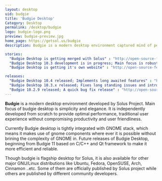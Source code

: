 ```yaml
---
layout: desktop
uid: budgie
title: 'Budgie Desktop'
Category: Desktop
permalink: /desktop/budgie
logo: budgie-logo.png
preview: budgie-preview.jpg
home_page: https://getsol.us/budgie
description: Budgie is a modern desktop environment captured mind of people due to it's elgance, simplicty and productive nature. News and updates on budgie desktop.

stories:
  "Budgie Desktop is getting merged with Solus" : "http://open-source-feed.blogspot.com/2018/05/budgie-desktop-getting-remerged-with.html"
  "Budgie Desktop 10.3 development is in progress; Main focus is robustness" : "http://open-source-feed.blogspot.com/2017/04/budgie-desktop-103-development-is-in.html"
  "Budgie Desktop is getting it's own website" : "http://open-source-feed.blogspot.com/2016/12/budgie-desktop-is-getting-its-own.html"

releases:
  "Budgie Desktop 10.4 released; Implements long awaited features" : "http://open-source-feed.blogspot.com/2017/08/budgie-desktop-104-released-implements.html"
  "Budgie Desktop 10.3.x released; Fixes long standing issues and introduces essential features " : "http://open-source-feed.blogspot.com/2017/04/budgie-desktop-103x-released-fixes-long.html"
  "Budgie 10.2.9 released; A quick bug fix release" : "http://open-source-feed.blogspot.com/2016/12/budgie-1029-released-quick-bug-fix.html"
---
```


**Budgie** is a modern desktop environment developed by Solus Project. Main focus of budgie desktop is simplicity and elegance. It is independently developed from scratch to provide optimal performance, traditional user experience without compromising productivity and user friendliness.

Currently Budgie desktop is tightly integrated with GNOME stack, which means it makes use of gnome components where ever it is possible without brining the complexity of GNOME in. Future releases of Budgie Desktop, beginning from Budgie 11 based on C/C++ and Qt framework to make it more efficient and reliable.

Though budgie is flagship desktop for Solus, it is also available for other major GNU/Linux distributions like Ubuntu, Fedora, OpenSUSE, Arch, Cinnamon ..etc. Some of them are officially published by Solus project while others are published by different community developers.

